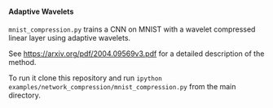 #### Adaptive Wavelets
```mnist_compression.py``` trains a CNN on MNIST with a wavelet
compressed linear layer using adaptive wavelets.

See https://arxiv.org/pdf/2004.09569v3.pdf for a detailed description of the method.

To run it clone this repository and run ```ipython examples/network_compression/mnist_compression.py```
from the main directory.
